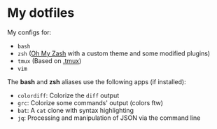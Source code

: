 # My dotfiles

My configs for:
- `bash`
- `zsh` ([Oh My Zash](https://github.com/ohmyzsh/ohmyzsh) with a custom theme and some modified plugins)
- `tmux` (Based on [.tmux](https://github.com/gpakosz/.tmux))
- `vim`

The **bash** and **zsh** aliases use the following apps (if installed):
- `colordiff`: Colorize the `diff` output
- `grc`: Colorize some commands' output (colors ftw)
- `bat`: A `cat` clone with syntax highlighting
- `jq`: Processing and manipulation of JSON via the command line
